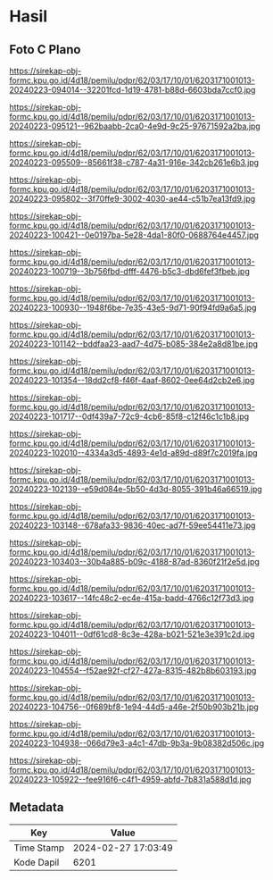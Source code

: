 # Hasil

## Foto C Plano

https://sirekap-obj-formc.kpu.go.id/4d18/pemilu/pdpr/62/03/17/10/01/6203171001013-20240223-094014--32201fcd-1d19-4781-b88d-6603bda7ccf0.jpg

https://sirekap-obj-formc.kpu.go.id/4d18/pemilu/pdpr/62/03/17/10/01/6203171001013-20240223-095121--962baabb-2ca0-4e9d-9c25-97671592a2ba.jpg

https://sirekap-obj-formc.kpu.go.id/4d18/pemilu/pdpr/62/03/17/10/01/6203171001013-20240223-095509--85661f38-c787-4a31-916e-342cb261e6b3.jpg

https://sirekap-obj-formc.kpu.go.id/4d18/pemilu/pdpr/62/03/17/10/01/6203171001013-20240223-095802--3f70ffe9-3002-4030-ae44-c51b7ea13fd9.jpg

https://sirekap-obj-formc.kpu.go.id/4d18/pemilu/pdpr/62/03/17/10/01/6203171001013-20240223-100421--0e0197ba-5e28-4da1-80f0-0688764e4457.jpg

https://sirekap-obj-formc.kpu.go.id/4d18/pemilu/pdpr/62/03/17/10/01/6203171001013-20240223-100719--3b756fbd-dfff-4476-b5c3-dbd6fef3fbeb.jpg

https://sirekap-obj-formc.kpu.go.id/4d18/pemilu/pdpr/62/03/17/10/01/6203171001013-20240223-100930--1948f6be-7e35-43e5-9d71-90f94fd9a6a5.jpg

https://sirekap-obj-formc.kpu.go.id/4d18/pemilu/pdpr/62/03/17/10/01/6203171001013-20240223-101142--bddfaa23-aad7-4d75-b085-384e2a8d81be.jpg

https://sirekap-obj-formc.kpu.go.id/4d18/pemilu/pdpr/62/03/17/10/01/6203171001013-20240223-101354--18dd2cf8-f46f-4aaf-8602-0ee64d2cb2e6.jpg

https://sirekap-obj-formc.kpu.go.id/4d18/pemilu/pdpr/62/03/17/10/01/6203171001013-20240223-101717--0df439a7-72c9-4cb6-85f8-c12f46c1c1b8.jpg

https://sirekap-obj-formc.kpu.go.id/4d18/pemilu/pdpr/62/03/17/10/01/6203171001013-20240223-102010--4334a3d5-4893-4e1d-a89d-d89f7c2019fa.jpg

https://sirekap-obj-formc.kpu.go.id/4d18/pemilu/pdpr/62/03/17/10/01/6203171001013-20240223-102139--e59d084e-5b50-4d3d-8055-391b46a66519.jpg

https://sirekap-obj-formc.kpu.go.id/4d18/pemilu/pdpr/62/03/17/10/01/6203171001013-20240223-103148--678afa33-9836-40ec-ad7f-59ee54411e73.jpg

https://sirekap-obj-formc.kpu.go.id/4d18/pemilu/pdpr/62/03/17/10/01/6203171001013-20240223-103403--30b4a885-b09c-4188-87ad-8360f21f2e5d.jpg

https://sirekap-obj-formc.kpu.go.id/4d18/pemilu/pdpr/62/03/17/10/01/6203171001013-20240223-103617--14fc48c2-ec4e-415a-badd-4766c12f73d3.jpg

https://sirekap-obj-formc.kpu.go.id/4d18/pemilu/pdpr/62/03/17/10/01/6203171001013-20240223-104011--0df61cd8-8c3e-428a-b021-521e3e391c2d.jpg

https://sirekap-obj-formc.kpu.go.id/4d18/pemilu/pdpr/62/03/17/10/01/6203171001013-20240223-104554--f52ae92f-cf27-427a-8315-482b8b603193.jpg

https://sirekap-obj-formc.kpu.go.id/4d18/pemilu/pdpr/62/03/17/10/01/6203171001013-20240223-104756--0f689bf8-1e94-44d5-a46e-2f50b903b21b.jpg

https://sirekap-obj-formc.kpu.go.id/4d18/pemilu/pdpr/62/03/17/10/01/6203171001013-20240223-104938--066d79e3-a4c1-47db-9b3a-9b08382d506c.jpg

https://sirekap-obj-formc.kpu.go.id/4d18/pemilu/pdpr/62/03/17/10/01/6203171001013-20240223-105922--fee916f6-c4f1-4959-abfd-7b831a588d1d.jpg


## Metadata

| Key        | Value               |
| ---------- | ------------------- |
| Time Stamp | 2024-02-27 17:03:49 |
| Kode Dapil | 6201                |



